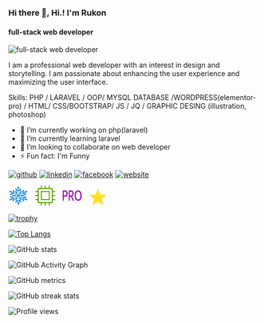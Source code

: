 ### Hi there 👋, Hi.! I'm Rukon
#### full-stack web developer
![full-stack web developer](https://t4.ftcdn.net/jpg/02/78/37/47/360_F_278374738_ypRn0utOVnebuhmpSrDiwkzFsdqEm0aa.jpg)

I am a professional web developer with an interest in design and storytelling. I am passionate about enhancing the user experience and
maximizing the user interface.

Skills: PHP  / LARAVEL / OOP/ MYSQL DATABASE /WORDPRESS(elementor-pro) / HTML/ CSS/BOOTSTRAP/ JS / JQ / GRAPHIC DESING (illustration, photoshop)

- 🔭 I’m currently working on php(laravel) 
- 🌱 I’m currently learning laravel 
- 👯 I’m looking to collaborate on web developer 
- ⚡ Fun fact: I'm Funny 


[<img src='https://cdn.jsdelivr.net/npm/simple-icons@3.0.1/icons/github.svg' alt='github' height='40'>](https://github.com/developerrukon)  [<img src='https://cdn.jsdelivr.net/npm/simple-icons@3.0.1/icons/linkedin.svg' alt='linkedin' height='40'>](https://www.linkedin.com/in/developer-rukon/)  [<img src='https://cdn.jsdelivr.net/npm/simple-icons@3.0.1/icons/facebook.svg' alt='facebook' height='40'>](https://www.facebook.com/webdeveloperrukon)  [<img src='https://cdn.jsdelivr.net/npm/simple-icons@3.0.1/icons/icloud.svg' alt='website' height='40'>](https://developerrukon.com/)  

<a href='https://archiveprogram.github.com/'><img src='https://raw.githubusercontent.com/acervenky/animated-github-badges/master/assets/acbadge.gif' width='40' height='40'></a> <a href='https://docs.github.com/en/developers'><img src='https://raw.githubusercontent.com/acervenky/animated-github-badges/master/assets/devbadge.gif' width='40' height='40'></a> <a href='https://github.com/pricing'><img src='https://raw.githubusercontent.com/acervenky/animated-github-badges/master/assets/pro.gif' width='40' height='40'></a> <a href='https://stars.github.com/'><img src='https://raw.githubusercontent.com/acervenky/animated-github-badges/master/assets/starbadge.gif' width='35' height='35'></a> 

[![trophy](https://github-profile-trophy.vercel.app/?username=developerrukon)](https://github.com/ryo-ma/github-profile-trophy)

[![Top Langs](https://github-readme-stats.vercel.app/api/top-langs/?username=developerrukon)](https://github.com/anuraghazra/github-readme-stats)

![GitHub stats](https://github-readme-stats.vercel.app/api?username=developerrukon&show_icons=true&count_private=true)  

![GitHub Activity Graph](https://activity-graph.herokuapp.com/graph?username=developerrukon)  

![GitHub metrics](https://metrics.lecoq.io/developerrukon)  

![GitHub streak stats](https://streak-stats.demolab.com/?user=developerrukon)  

![Profile views](https://gpvc.arturio.dev/developerrukon)  
